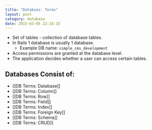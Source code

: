 ```yaml
---
title: "Databses: Terms" 
layout: post
category: database
date: 2015-03-05 22:16:15 
---
```


- Set of tables - collection of database tables.
- In Rails 1 database is usually 1 database.
  - Example DB name: `simple_cms_development`
- Access permissions are granted at the database level.
- The application decides whether a user can access certain tables.

## Databases Consist of:
- [[DB Terms: Database]]
- [[DB Terms: Column]]
- [[DB Terms: Row]]
- [[DB Terms: Field]]
- [[DB Terms: Index]]
- [[DB Terms: Foreign Key]]
- [[DB Terms: Schema]]
- [[DB Terms: CRUD]]